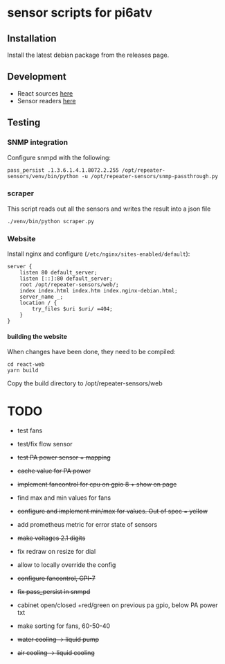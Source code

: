 # sensor scripts for pi6atv

## Installation
Install the latest debian package from the releases page.

## Development
* React sources [here](react-web/src/App.js)
* Sensor readers [here](sensors/)

## Testing
### SNMP integration
Configure snmpd with the following:

    pass_persist .1.3.6.1.4.1.8072.2.255 /opt/repeater-sensors/venv/bin/python -u /opt/repeater-sensors/snmp-passthrough.py
    
### scraper
This script reads out all the sensors and writes the result into a json file

    ./venv/bin/python scraper.py
    
### Website
Install nginx and configure (`/etc/nginx/sites-enabled/default`):

    server {
    	listen 80 default_server;
    	listen [::]:80 default_server;
    	root /opt/repeater-sensors/web/;
    	index index.html index.htm index.nginx-debian.html;
    	server_name _;
    	location / {
    		try_files $uri $uri/ =404;
    	}
    }

#### building the website
When changes have been done, they need to be compiled:

    cd react-web
    yarn build
    
Copy the build directory to /opt/repeater-sensors/web

# TODO
* test fans
* test/fix flow sensor
* ~~test PA power sensor + mapping~~
* ~~cache value for PA power~~

* ~~implement fancontrol for cpu on gpio 8 + show on page~~
* find max and min values for fans
* ~~configure and implement min/max for values. Out of spec = yellow~~

* add prometheus metric for error state of sensors
* ~~make voltages 2.1 digits~~
* fix redraw on resize for dial
* allow to locally override the config
* ~~configure fancontrol, GPI-7~~
* ~~fix pass_persist in snmpd~~
* cabinet open/closed +red/green on previous pa gpio, below PA power txt
* make sorting for fans, 60-50-40
* ~~water cooling -> liquid pump~~
* ~~air cooling -> liquid cooling~~